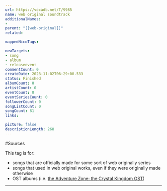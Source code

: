 ```yaml
---
url: https://vocadb.net/T/9985
name: web original soundtrack
additionalNames: 
- 
parent: "[[web-original]]"
related:

mappedNicoTags:

newTargets:
- song
- album
- releaseevent
commentCount: 0
createDate: 2023-11-02T06:29:00.533
status: Finished
albumCount: 8
artistCount: 0
eventCount: 0
eventSeriesCount: 0
followerCount: 0
songListCount: 0
songCount: 81
links: 

picture: false
descriptionLength: 268
---
```


#Sources

This tag is for:
* songs that are officially made for some sort of web originally series
* songs that used in web original works, even if they were originally made otherwise
* OST albums (i.e. [the Adventure Zone: the Crystal Kingdom OST](https://vocadb.net/Al/26250))

---

